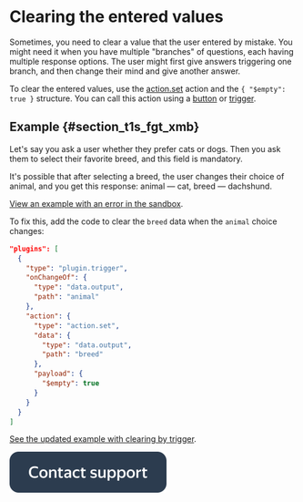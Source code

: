 # Clearing the entered values

Sometimes, you need to clear a value that the user entered by mistake. You might need it when you have multiple "branches" of questions, each having multiple response options. The user might first give answers triggering one branch, and then change their mind and give another answer.

To clear the entered values, use the [action.set](../reference/action.set.md) action and the `{ "$empty": true }` structure. You can call this action using a [button](../reference/view.action-button.md) or [trigger](../reference/plugin.trigger.md).

## Example {#section_t1s_fgt_xmb}

Let's say you ask a user whether they prefer cats or dogs. Then you ask them to select their favorite breed, and this field is mandatory.

It's possible that after selecting a breed, the user changes their choice of animal, and you get this response: animal — cat, breed — dachshund.

[View an example with an error in the sandbox](https://tb.yandex.net/editor?locale=en&config=N4Igxg9gdgZglgcxALhMAOlABF9IBucApgO57JYbY64gAuAngA5Hm2GkB0ANnAM508AGkw1acOkQC2fNgG1RYyoqW1GLNnnhFuAE04AnAIa64EALQIDEAK5NhKpXm5GARjs0gA6gAsIWXX8GWyxuCHwiLCkIAyIAfgdqVTwIJjozKFkULAUk1WU8-NoXd25PAGEjOiyRQvy8fCNuG1ZsvDAqrMdVAF9aopwqAZpnNw82kAARCAQa7vqCJpbPQNm8ebEejawAXX6F3SqjNiGBvHVWijxDuiNOWzomG0EQfaK8JiqfTyMoOCkmus6jg+tsGk04DcMidtjhzsxLrRIFBTOloIYiABHGxwWK6RLDPA+OBQF5XEAAFWJfCiNgEWHcWHg3G4RF0WBJQKKWzqoLqp2S9ARnh8OhYBk4fBIEjA31eYPARj4RCyFFywwFZ3A0FR0OymsJQo0E2RuvRWJsTTmwIORxhNveRsR1yO92eTxeb2GIxAnzocvJv3+gJAsKUfO9ProEE8HWqXO9Ee9eFifBs3DJBUjcKdnm0ekMJjMlmsdgJ2dGpU8viqHJpwRsBiZRnwtgMEkirlibIS8odThAqTRmXkYdUBorIBK43JAFkjCTIpBoOXsz7Gs1nSAAYuAPrLqAJtdJtcTyOVme0ADKcCMUlXa-YSy3fFv99D-d6XsjZ+TU7GZQTAAQkQUAICG36ThuywTO4YEhmO4aQRqiGCtOgHkgA8v6RAGA+a7gpungQDheEfo+WA8mueyobQNzHPqtE5hcKyug8Hr4X+foBrQXZEGyR6JshCwbpCVR6hQv6OixJo6hIGQYtiuICeR2ZUYmYYnvkUk+qa8kroxn5RsKskovpUCcBaVqcY69H2hR8LGuS9Fuo8zw2Vq3E-H8AKAbRWmGtGKwzF0RkBQsqbppmOliI5W75voximBYVi2PYfYEf+VYTDWdB1lgDZNjALZth2DLdrovbCYKQ4ZKqORMVmFHFABnhXqKTCigY+IZc1hEweSfAdV1PWNeFKFGWhrUTJMRiykNNgoh5hrQVuhzzT4i2jZNNDjQMMULOhnhAemegzMtWqrZ4rinasgmRntRQHVN2VYaRF2OldEwkV190aTtNE7S6tz2Y+cWsbcrkcb1mVebBFV-dy1UDqJUIGZJjXg6ZZoWbESl4oj+TqcMxNE9sOzzKTFPUDyPSvCAJIeigaB0z0QA).

To fix this, add the code to clear the `breed` data when the `animal` choice changes:

```json
"plugins": [
  {
    "type": "plugin.trigger",
    "onChangeOf": {
      "type": "data.output",
      "path": "animal"
    },
    "action": {
      "type": "action.set",
      "data": {
        "type": "data.output",
        "path": "breed"
      },
      "payload": {
        "$empty": true
      }
    }
  }
]
```

[See the updated example with clearing by trigger](https://tb.yandex.net/editor?locale=en&config=N4Igxg9gdgZglgcxALhMAOlABF9IBucApgO57JYbY64gAuAngA5Hm2GkB0ANnAM508AGkw1acOkQC2fNgG1RYyoqW1GLNnnhFuAE04AnAIa64EALQIDEAK5NhKpXm5GARjs0gA6gAsIWXX8GWyxuCHwiLCkIAyIAfgdqVTwIJjozKFkULAUk1WU8-NoXd25PAGEjOiyRQvy8fCNuG1ZsvDAqrMdVAF9aopwqAZpnNw82kAARCAQa7vqCJpbPQNm8ebEejawAXX6F3SqjNiGBvHVWijxDuiNOWzomG0EQfaK8JiqfTyMoOCkmus6jg+tsGk04DcMidtjhzsxLrRIFBTOloIYiABHGxwWK6RLDPA+OBQF5XEAAFWJfCiNgEWHcWHg3G4RF0WBJQKKWzqoLqp2S9ARnh8OhYBk4fBIEjA31eYPARj4RCyFFywwFZ3A0FR0OymsJQo0E2RuvRWJsTTmwIORxhNveRsR1yO92eTxeb2GIxAnzocvJv3+gJAsKUfO9ProEE8HWqXO9Ee9eFifBs3DJBUjcKdnm0ekMJjMlmsdgJ2dGpU8viqHJpwRsBiZRnwtgMEkirlibIS8odThAqTRmXkYdUBorIBK43JAFkjCTIpBoOXsz7Gs1nSAAYuAPrLqAJtdJtcTyOVme0ADKcCMUlXa-YSy3fFv99D-d6XsjZ+TU7GZQTAAQkQUAICG36ThuywTO4YEhmO4aQRqiGCtOgHkgA8v6RAGA+a7gpungQDheEfo+WA8mueyobQNzHPqtE5hcKyug8Hr4X+foBrQXZEGyR6JshCwbpCVR6hQv6OixJo6hIGQYtiuICeR2ZUYmYYnvkUk+qa8kroxn5RsKskovpUCcBaVqcY69H2hR8LGuS9Fuo8zw2Vq3E-H8AKAbRWmGtGKwzF0RkBQsqbppmOliI5W75voximBYVi2PYfYEf+VYTDWdB1lgDZNjALZth2DLdrovbCYKQ4ZKqORMVmFHFABnhXqKTCigY+IZc1hEweSfAdV1PWNeFKFGWhrUTJMRiykNNgoh5hrQVuhzzT4i2jZNNDjQMMULOhnhAemegzMtWqrZ4rinasgmRntRQHVN2VYaRF2OldEwkV190aTtNE7S6tz2Y+cWsbcrkcb1mVebBFV-dy1UDqJUIGZJjXg6ZZoWbESl4oj+TqcMxNE9sOzzKTFPUEmHzNAgJL1eqNATlj5JMPTJKcHQ7YIAguGcSkUDlD4vz85hMCg4KMnOWx7ruTDA5w4GPkIbykF4HNw5SwOMu0FrCnKp6Cp2YZgUmbLkPsQryMfF810I6pX4Kp8DBhCYOuCgAJNIaQMGwPPLDapMgo46nUz0rwgCSHooGgkc9EAA).


[![image](../_images/buttons/contact-support.svg)](../concepts/support.md)
